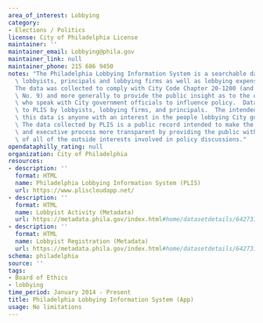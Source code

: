 ```yaml
---
area_of_interest: Lobbying
category:
- Elections / Politics
license: City of Philadelphia License
maintainer: ''
maintainer_email: Lobbying@phila.gov
maintainer_link: null
maintainer_phone: 215 686 9450
notes: "The Philadelphia Lobbying Information System is a searchable database of registered\
  \ lobbyists, principals and lobbying firms as well as lobbying expenses\r\n\r\n\
  The data was collected to comply with City Code Chapter 20-1200 (and Board Regulation\
  \ No. 9) and more generally to provide the public insight as to the outside interests\
  \ who speak with City government officials to influence policy.  Data was submitted\
  \ to PLIS by lobbyists, lobbying firms, and principals.  The intended audience for\
  \ this data is anyone with an interest in the people lobbying City government. \
  \ The data collected by PLIS is a public record intended to make the legislative\
  \ and executive process more transparent by providing the public with a clear picture\
  \ of all of the outside interests involved in policy discussions."
opendataphilly_rating: null
organization: City of Philadelphia
resources:
- description: ''
  format: HTML
  name: Philadelphia Lobbying Information System (PLIS)
  url: https://www.pliscloudapp.net/
- description: ''
  format: HTML
  name: Lobbyist Activity (Metadata)
  url: https://metadata.phila.gov/index.html#home/datasetdetails/6427317e31ff2f0028344858/representationdetails/5571b1b7e4fb1d91393c2145/  
- description: ''
  format: HTML
  name: Lobbyist Registration (Metadata)
  url: https://metadata.phila.gov/index.html#home/datasetdetails/6427317e31ff2f0028344858/representationdetails/5571b1b7e4fb1d91393c2146/
schema: philadelphia
source: ''
tags:
- Board of Ethics
- lobbying
time_period: January 2014 - Present
title: Philadelphia Lobbying Information System (App)
usage: No limitations
---
```

